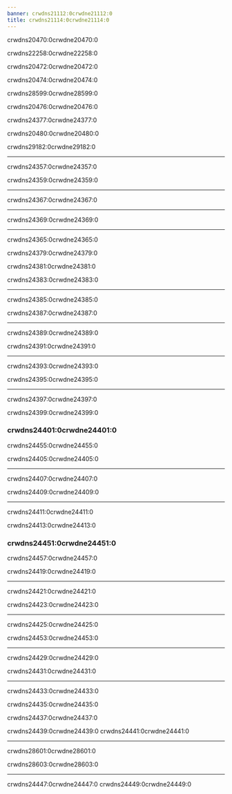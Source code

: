 ```yaml
---
banner: crwdns21112:0crwdne21112:0
title: crwdns21114:0crwdne21114:0
---
```


<div id="about" class="section-title">crwdns20470:0crwdne20470:0</div>
<div class="section-body">
    <p>
        crwdns22258:0crwdne22258:0
    </p>
    <p>
        crwdns20472:0crwdne20472:0
    </p>
</div>

<div id="compatibility" class="section-title">crwdns20474:0crwdne20474:0</div>
<div class="section-body">
    <p>
        crwdns28599:0crwdne28599:0
    </p>
    <p>
        crwdns20476:0crwdne20476:0
    </p>
</div>

<div id="controls" class="section-title">crwdns24377:0crwdne24377:0</div>
<div class="section-body">
    <p>
        crwdns20480:0crwdne20480:0
    </p>
    <p>
        crwdns29182:0crwdne29182:0
    </p>
    <hr>
    <p>
        crwdns24357:0crwdne24357:0
    </p>
    <p>
        crwdns24359:0crwdne24359:0
    </p>
    <hr>
    <p>
        crwdns24367:0crwdne24367:0
    </p>
    <hr>
    <p>
        crwdns24369:0crwdne24369:0
    </p>
    <hr>
    <p>
        crwdns24365:0crwdne24365:0
    </p>
</div>

<div id="menu-controls" class="section-title">crwdns24379:0crwdne24379:0</div>
<div class="section-body">
    <div class="button-action-group">
        <p class="button-action button">crwdns24381:0crwdne24381:0</p>
        <p class="button-action-text">crwdns24383:0crwdne24383:0</p>
    </div>
    <hr>
    <div class="button-action-group">
        <p class="button-action button">crwdns24385:0crwdne24385:0</p>
        <p class="button-action-text">crwdns24387:0crwdne24387:0</p>
    </div>
    <hr>
    <div class="button-action-group">
        <p class="button-action button">crwdns24389:0crwdne24389:0</p>
        <p class="button-action-text">crwdns24391:0crwdne24391:0</p>
    </div>
    <hr>
    <div class="button-action-group">
        <p class="button-action button">crwdns24393:0crwdne24393:0</p>
        <p class="button-action-text">crwdns24395:0crwdne24395:0</p>
    </div>
    <hr>
    <div class="button-action-group">
        <p class="button-action button">crwdns24397:0crwdne24397:0</p>
        <p class="button-action-text">crwdns24399:0crwdne24399:0</p>
    </div>
    <h3>crwdns24401:0crwdne24401:0</h3>
    <div class="button-action-group">
        <p class="button-action button">crwdns24455:0crwdne24455:0</p>
        <p class="button-action-text">crwdns24405:0crwdne24405:0</p>
    </div>
    <hr>
    <div class="button-action-group">
        <p class="button-action button">crwdns24407:0crwdne24407:0</p>
        <p class="button-action-text">crwdns24409:0crwdne24409:0</p>
    </div>
    <hr>
    <div class="button-action-group">
        <p class="button-action button">crwdns24411:0crwdne24411:0</p>
        <p class="button-action-text">crwdns24413:0crwdne24413:0</p>
    </div>
    <h3>crwdns24451:0crwdne24451:0</h3>
    <div class="button-action-group">
        <p class="button-action button">crwdns24457:0crwdne24457:0</p>
        <p class="button-action-text">crwdns24419:0crwdne24419:0</p>
    </div>
    <hr>
    <div class="button-action-group">
        <p class="button-action button">crwdns24421:0crwdne24421:0</p>
        <p class="button-action-text">crwdns24423:0crwdne24423:0</p>
    </div>
    <hr>
    <div class="button-action-group">
        <p class="button-action button">crwdns24425:0crwdne24425:0</p>
        <p class="button-action-text">crwdns24453:0crwdne24453:0</p>
    </div>
    <hr>
    <div class="button-action-group">
        <p class="button-action button">crwdns24429:0crwdne24429:0</p>
        <p class="button-action-text">crwdns24431:0crwdne24431:0</p>
    </div>
    <hr>
    <div class="button-action-group">
        <p class="button-action button">crwdns24433:0crwdne24433:0</p>
        <p class="button-action-text">crwdns24435:0crwdne24435:0</p>
    </div>
</div>

<div id="cheats" class="section-title">crwdns24437:0crwdne24437:0</div>
<div class="section-body">
    <p>
        crwdns24439:0crwdne24439:0 crwdns24441:0crwdne24441:0
    </p>
    <hr>
    <p>
        crwdns28601:0crwdne28601:0
    </p>
    <p>
        crwdns28603:0crwdne28603:0
    </p>
    <hr>
    <p>
        crwdns24447:0crwdne24447:0 crwdns24449:0crwdne24449:0
    </p>
</div>
